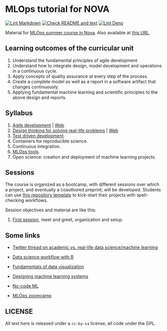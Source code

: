 # MLOps tutorial for NOVA

[![Lint
Markdown](https://github.com/JJ/nova-mlops/actions/workflows/lint-markdown.yml/badge.svg)](https://github.com/JJ/nova-mlops/actions/workflows/lint-markdown.yml)
[![Check README and text](https://github.com/JJ/nova-mlops/actions/workflows/check-readme.yml/badge.svg)](https://github.com/JJ/nova-mlops/actions/workflows/check-readme.yml)
[![Lint Deno](https://github.com/JJ/nova-mlops/actions/workflows/lint-deno.yml/badge.svg)](https://github.com/JJ/nova-mlops/actions/workflows/lint-deno.yml)

Material for [MLOps summer course in
Nova](https://www.novaims.unl.pt/en/education/programs/workshops-and-short-duration-courses/summer-course-mlops/#).
Also available at [this URL](https://jj.github.io/nova-mlops).

## Learning outcomes of the curricular unit

1. Understand the fundamental principles of agile development
2. Understand how to integrate design, model development and
   operations in a continuous cycle.
3. Apply concepts of quality assurance at every step of the process.
4. Create a complete model as well as a report in a software artifact
   that changes continuously.
5. Applying fundamental machine learning and scientific principles to
   the above design and reports.

## Syllabus

1. [Agile development](text/01.Agile.md) | [Web](01.Agile.html)
2. [Design thinking for solving real-life
   problems](text/02.Design-Thinking.md) | [Web](02.Design-Thinking.html)
3. [Test driven development](text/03.TDD.md).
4. Containers for reproducible science.
5. Continuous integration.
6. [MLOps tools](text/06.MLOps-tools.md).
7. Open science: creation and deployment of machine learning projects.

## Sessions

The course is organized as a bootcamp, with different sessions over
which a project, and eventually a coauthored preprint, will be
developed. Students can use [this repository
template](https://github.com/JJ/nova-mlops-template) to kick-start their
projects with spell-checking workflows.

Session objectives and material are like this:

1. [First session](sessions/01.md), meet and greet, organization and setup.

## Some links

* [Twitter thread on academic vs. real-life data science/machine
  learning](https://twitter.com/svpino/status/1526532997901524998?s=21&t=BZ5He6QmvOV5h58LP7tYNg)

* [Data science workflow with R](https://www.business-science.io/learning-r/2018/11/04/data-science-r-cheatsheet.html?utm_content=bufferbda2d&utm_medium=social&utm_source=twitter.com&utm_campaign=buffer)

* [Fundamentals of data visualization](https://clauswilke.com/dataviz/)

* [Designing machine learning systems](https://www.oreilly.com/library/view/designing-machine-learning/9781098107956/)

* [No-code ML](https://t.co/ItxOFhwEy9)

* [MLOps zoomcamp](https://github.com/DataTalksClub/mlops-zoomcamp)

## LICENSE

All text here is released under a `cc-by-sa` license, all code under the GPL.
